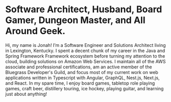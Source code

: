 # Software Architect, Husband, Board Gamer, Dungeon Master, and All Around Geek.
Hi, my name is Jonah! I’m a Software Engineer and Solutions Architect living in Lexington, Kentucky. I spent a decent chunk of my career in the Java and Spring Framework Framework ecosystem before turning my attention to the cloud, building solutions on Amazon Web Services. I maintain all of the AWS associate and professional certifications, am an active member of the Bluegrass Developer's Guild, and focus most of my current work on web applications written in Typescript with Angular, GraphQL, Nest.js, Next.js, and React. In my spare time, I enjoy board games, tabletop role playing games, craft beer, distillery touring, ice hockey, playing guitar, and learning just about anything!

